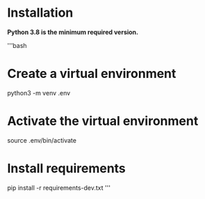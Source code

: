 # Installation

**Python 3.8 is the minimum required version.**

'''bash
# Create a virtual environment
python3 -m venv .env

# Activate the virtual environment
source .env/bin/activate

# Install requirements
pip install -r requirements-dev.txt
'''
